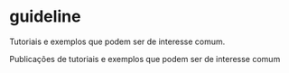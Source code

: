 # guideline


Tutoriais e exemplos que podem ser de interesse comum.

Publicações de tutoriais e exemplos que podem ser de interesse comum

